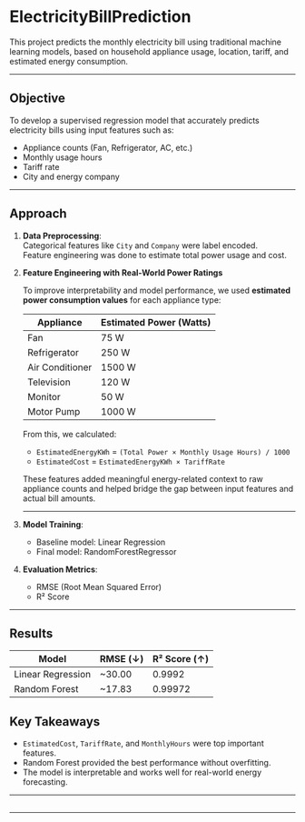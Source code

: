 # ElectricityBillPrediction

This project predicts the monthly electricity bill using traditional machine learning models, based on household appliance usage, location, tariff, and estimated energy consumption.

---

##  Objective

To develop a supervised regression model that accurately predicts electricity bills using input features such as:

- Appliance counts (Fan, Refrigerator, AC, etc.)
- Monthly usage hours
- Tariff rate
- City and energy company

---

##  Approach

1. **Data Preprocessing**:   
     Categorical features like `City` and `Company` were label encoded.    
     Feature engineering was done to estimate total power usage and cost.
   
2. **Feature Engineering with Real-World Power Ratings**
      
      To improve interpretability and model performance, we used **estimated power consumption values** for each appliance type:
      
      | Appliance       | Estimated Power (Watts) |
      |----------------|--------------------------|
      | Fan            | 75 W                     |
      | Refrigerator   | 250 W                    |
      | Air Conditioner| 1500 W                   |
      | Television     | 120 W                    |
      | Monitor        | 50 W                     |
      | Motor Pump     | 1000 W                   |
      
      From this, we calculated:
      
      - `EstimatedEnergyKWh` = `(Total Power × Monthly Usage Hours) / 1000`
      - `EstimatedCost` = `EstimatedEnergyKWh × TariffRate`
      
      These features added meaningful energy-related context to raw appliance counts and helped bridge the gap between input features and actual bill amounts.
      
      ---
3. **Model Training**:
   - Baseline model: Linear Regression
   - Final model: RandomForestRegressor
4. **Evaluation Metrics**:
   - RMSE (Root Mean Squared Error)
   - R² Score

---

##  Results     
     
| Model             | RMSE (↓) | R² Score (↑) |
| ----------------- | -------- | ------------ |
| Linear Regression | \~30.00  | 0.9992       |
| Random Forest     | \~17.83  | 0.99972      |
  


##  Key Takeaways

- `EstimatedCost`, `TariffRate`, and `MonthlyHours` were top important features.
- Random Forest provided the best performance without overfitting.
- The model is interpretable and works well for real-world energy forecasting.

---

##

---

